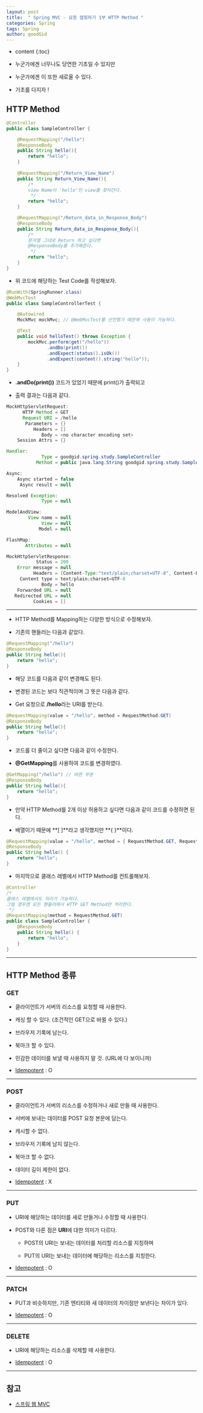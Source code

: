 ```yaml
---
layout: post
title:  " Spring MVC - 요청 맵핑하기 1부 HTTP Method "
categories: Spring
tags: Spring
author: goodGid
---
```

* content
{:toc}


* 누군가에겐 너무나도 당연한 기초일 수 있지만 

* 누군가에겐 이 또한 새로울 수 있다.

* 기초를 다지자 !

## HTTP Method 

``` java
@Controller
public class SampleController {

    @RequestMapping("/hello")
    @ResponseBody
    public String hello(){
        return "hello";
    }
    
    @RequestMapping("/Return_View_Name")
    public String Return_View_Name(){
        /*
        view Name이 'hello'인 view를 찾아간다.
         */
        return "hello";
    }

    @RequestMapping("/Return_data_in_Response_Body")
    @ResponseBody
    public String Return_data_in_Response_Body(){
        /*
        문자열 그대로 Return 하고 싶다면
        @ResponseBody를 추가해준다.
         */
        return "hello";
    }
}
```











* 위 코드에 해당하는 Test Code를 작성해보자.

``` java
@RunWith(SpringRunner.class)
@WebMvcTest
public class SampleControllerTest {

    @Autowired
    MockMvc mockMvc; // @WebMvcTest를 선언했기 때문에 사용이 가능하다.

    @Test
    public void helloTest() throws Exception {
        mockMvc.perform(get("/hello"))
               .andDo(print())
               .andExpect(status().isOk())
               .andExpect(content().string("hello"));
    }
}
```

* **.andDo(print())** 코드가 있었기 때문에 print()가 출력되고

* 출력 결과는 다음과 같다.


``` java
MockHttpServletRequest:
      HTTP Method = GET
      Request URI = /hello
       Parameters = {}
          Headers = []
             Body = <no character encoding set>
    Session Attrs = {}

Handler:
             Type = goodgid.spring.study.SampleController
           Method = public java.lang.String goodgid.spring.study.SampleController.hello()

Async:
    Async started = false
     Async result = null

Resolved Exception:
             Type = null

ModelAndView:
        View name = null
             View = null
            Model = null

FlashMap:
       Attributes = null

MockHttpServletResponse:
           Status = 200
    Error message = null
          Headers = [Content-Type:"text/plain;charset=UTF-8", Content-Length:"5"]
     Content type = text/plain;charset=UTF-8
             Body = hello
    Forwarded URL = null
   Redirected URL = null
          Cookies = []
```

---

* HTTP Method를 Mapping하는 다양한 방식으로 수정해보자.

* 기존의 핸들러는 다음과 같았다.

``` java
@RequestMapping("/hello")
@ResponseBody
public String hello(){
    return "hello";
}
```

* 해당 코드를 다음과 같이 변경해도 된다.

* 변경된 코드는 보다 직관적이며 그 뜻은 다음과 같다.

* Get 요청으로 **/hello**라는 URI를 받는다.

``` java
@RequestMapping(value = "/hello", method = RequestMethod.GET)
@ResponseBody
public String hello(){
    return "hello";
}
```

* 코드를 더 줄이고 싶다면 다음과 같이 수정한다.

* **@GetMapping**를 사용하여 코드를 변경하였다.

``` java
@GetMapping("/hello") // 바뀐 부분
@ResponseBody
public String hello(){
    return "hello";
}
```


* 만약 HTTP Method를 2개 이상 허용하고 싶다면 다음과 같이 코드를 수정하면 된다.

* 배열이기 때문에 **[ ]**라고 생각했지만 **{ }**이다.

``` java
@RequestMapping(value = "/hello", method = { RequestMethod.GET, RequestMethod.PUT })
@ResponseBody
public String hello() {
    return "hello";
}

```

* 마지막으로 클래스 레벨에서 HTTP Method를 컨트롤해보자.

``` java
@Controller
/*
클래스 레벨에서도 처리가 가능하다.
그럴 경우엔 모든 핸들러에서 HTTP GET Method만 처리한다.
 */
@RequestMapping(method = RequestMethod.GET)
public class SampleController {
    @ResponseBody
    public String hello() {
        return "hello";
    }
}
```

---

## HTTP Method 종류

### GET

* 클라이언트가 서버의 리소스를 요청할 때 사용한다.

* 캐싱 할 수 있다. (조건적인 GET으로 바뀔 수 있다.)

* 브라우저 기록에 남는다.

* 북마크 할 수 있다.

* 민감한 데이터를 보낼 때 사용하지 말 것. (URL에 다 보이니까)

* [Idempotent]({{site.url}}/HTTP-Method-Post-vs-Put-vs-Patch/#idempotent) : O

---

### POST

* 클라이언트가 서버의 리소스를 수정하거나 새로 만들 때 사용한다.

* 서버에 보내는 데이터를 POST 요청 본문에 담는다.

* 캐시할 수 없다.

* 브라우저 기록에 남지 않는다.

* 북마크 할 수 없다.

* 데이터 길이 제한이 없다.

* [Idempotent]({{site.url}}/HTTP-Method-Post-vs-Put-vs-Patch/#idempotent) : X

---

### PUT

* URI에 해당하는 데이터를 새로 만들거나 수정할 때 사용한다.

* POST와 다른 점은 **URI**에 대한 의미가 다르다.

    - POST의 URI는 보내는 데이터를 처리할 리소스를 지칭하며

    - PUT의 URI는 보내는 데이터에 해당하는 리소스를 지칭한다.
 
* [Idempotent]({{site.url}}/HTTP-Method-Post-vs-Put-vs-Patch/#idempotent) : O

---

### PATCH

* PUT과 비슷하지만, 기존 엔티티와 새 데이터의 차이점만 보낸다는 차이가 있다.

* [Idempotent]({{site.url}}/HTTP-Method-Post-vs-Put-vs-Patch/#idempotent) : O

---

### DELETE

* URI에 해당하는 리소스를 삭제할 때 사용한다.

* [Idempotent]({{site.url}}/HTTP-Method-Post-vs-Put-vs-Patch/#idempotent) : O

---

## 참고

* [스프링 웹 MVC](https://www.inflearn.com/course/%EC%9B%B9-mvc)